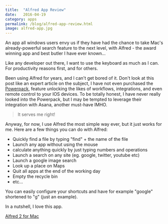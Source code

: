 ```yaml
---
title:  "Alfred App Review"
date:   2016-04-19
category: apps
permalink: /blog/alfred-app-review.html
image: alfred-app.jpg
---
```

An app all windows users envy us if they have had the chance to take Mac's already-powerful search feature to the next level, with Alfred - the award winning app and best butler I have ever known...

Like any developer out there, I want to use the keyboard as much as I can. For productivity reasons first, and for others.

Been using Alfred for years, and I can't get bored of it. Don't look at this post like an expert article on the subject, I have not even purchased the [Powerpack](https://www.alfredapp.com/powerpack/buy/), feature unlocking the likes of workflows, integrations, and even remote control to your IOS devices.
To be totally honest, I have never really looked into the Powerpack, but I may be tempted to leverage their integration with Asana, another must-have IMHO.

> It serves me right!

Anyway, for now, I use Alfred the most simple way ever, but it just works for me. Here are a few things you can do with Alfred:

+ Quickly find a file by typing "find" + the name of the file
+ Launch any app without using the mouse
+ calculate anything quickly by just typing numbers and operations
+ Launch a search on any site (eg. google, twitter, youtube etc)
+ Launch a google image search
+ Look up a place on Maps
+ Quit all apps at the end of the working day
+ Empty the recycle bin
+ etc...

You can easily configure your shortcuts and have for example "google" shortened to "g" (just an example).

In a nutshell, I love this app. 

[Alfred 2 for Mac](https://www.alfredapp.com/)